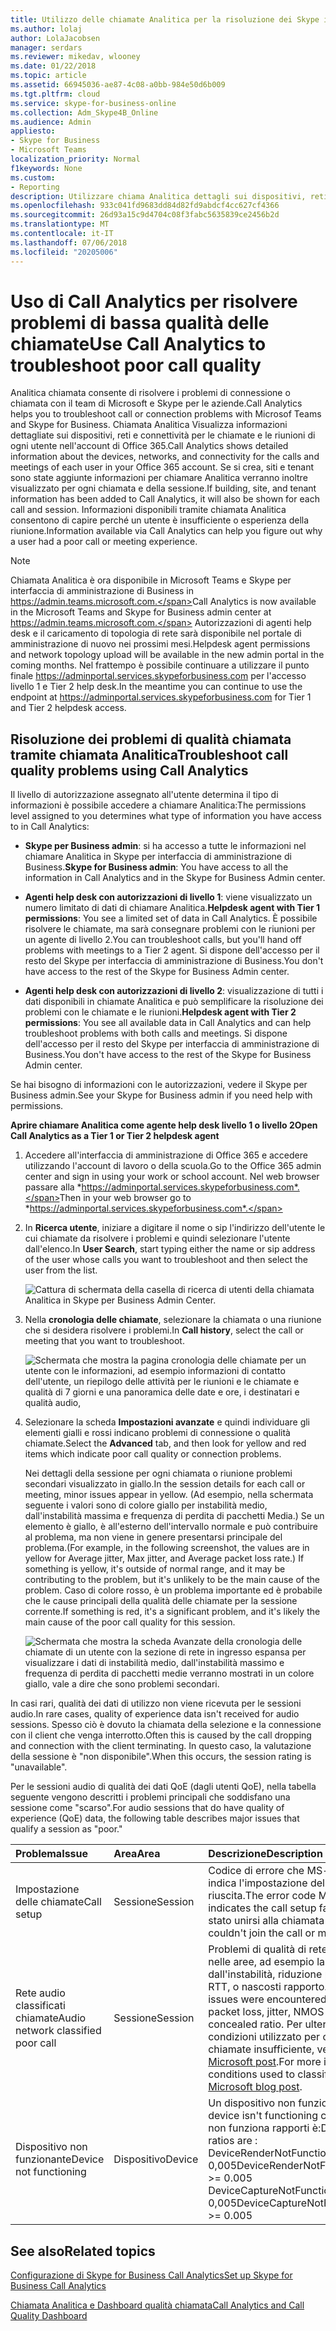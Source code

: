 ```yaml
---
title: Utilizzo delle chiamate Analitica per la risoluzione dei Skype insufficiente per le aziende qualità delle chiamate
ms.author: lolaj
author: LolaJacobsen
manager: serdars
ms.reviewer: mikedav, wlooney
ms.date: 01/22/2018
ms.topic: article
ms.assetid: 66945036-ae87-4c08-a0bb-984e50d6b009
ms.tgt.pltfrm: cloud
ms.service: skype-for-business-online
ms.collection: Adm_Skype4B_Online
ms.audience: Admin
appliesto:
- Skype for Business
- Microsoft Teams
localization_priority: Normal
f1keywords: None
ms.custom:
- Reporting
description: Utilizzare chiama Analitica dettagli sui dispositivi, reti e connettività per la risoluzione dei problemi degli utenti con Skype per chiamate di lavoro e le riunioni.
ms.openlocfilehash: 933c041fd9683dd84d82fd9abdcf4cc627cf4366
ms.sourcegitcommit: 26d93a15c9d4704c08f3fabc5635839ce2456b2d
ms.translationtype: MT
ms.contentlocale: it-IT
ms.lasthandoff: 07/06/2018
ms.locfileid: "20205006"
---
```

# <a name="use-call-analytics-to-troubleshoot-poor-call-quality"></a><span data-ttu-id="3843e-103">Uso di Call Analytics per risolvere problemi di bassa qualità delle chiamate</span><span class="sxs-lookup"><span data-stu-id="3843e-103">Use Call Analytics to troubleshoot poor call quality</span></span>

<span data-ttu-id="3843e-104">Analitica chiamata consente di risolvere i problemi di connessione o chiamata con il team di Microsoft e Skype per le aziende.</span><span class="sxs-lookup"><span data-stu-id="3843e-104">Call Analytics helps you to troubleshoot call or connection problems with Microsof Teams and Skype for Business.</span></span> <span data-ttu-id="3843e-105">Chiamata Analitica Visualizza informazioni dettagliate sui dispositivi, reti e connettività per le chiamate e le riunioni di ogni utente nell'account di Office 365.</span><span class="sxs-lookup"><span data-stu-id="3843e-105">Call Analytics shows detailed information about the devices, networks, and connectivity for the calls and meetings of each user in your Office 365 account.</span></span> <span data-ttu-id="3843e-106">Se si crea, siti e tenant sono state aggiunte informazioni per chiamare Analitica verranno inoltre visualizzato per ogni chiamata e della sessione.</span><span class="sxs-lookup"><span data-stu-id="3843e-106">If building, site, and tenant information has been added to Call Analytics, it will also be shown for each call and session.</span></span> <span data-ttu-id="3843e-107">Informazioni disponibili tramite chiamata Analitica consentono di capire perché un utente è insufficiente o esperienza della riunione.</span><span class="sxs-lookup"><span data-stu-id="3843e-107">Information available via Call Analytics can help you figure out why a user had a poor call or meeting experience.</span></span> 
  
> [!NOTE]
> <span data-ttu-id="3843e-108">Chiamata Analitica è ora disponibile in Microsoft Teams e Skype per interfaccia di amministrazione di Business in https://admin.teams.microsoft.com.</span><span class="sxs-lookup"><span data-stu-id="3843e-108">Call Analytics is now available in the Microsoft Teams and Skype for Business admin center at https://admin.teams.microsoft.com.</span></span>  <span data-ttu-id="3843e-109">Autorizzazioni di agenti help desk e il caricamento di topologia di rete sarà disponibile nel portale di amministrazione di nuovo nei prossimi mesi.</span><span class="sxs-lookup"><span data-stu-id="3843e-109">Helpdesk agent permissions and network topology upload will be available in the new admin portal in the coming months.</span></span>  <span data-ttu-id="3843e-110">Nel frattempo è possibile continuare a utilizzare il punto finale https://adminportal.services.skypeforbusiness.com per l'accesso livello 1 e Tier 2 help desk.</span><span class="sxs-lookup"><span data-stu-id="3843e-110">In the meantime you can continue to use the endpoint at https://adminportal.services.skypeforbusiness.com for Tier 1 and Tier 2 helpdesk access.</span></span>
  
## <a name="troubleshoot-call-quality-problems-using-call-analytics"></a><span data-ttu-id="3843e-111">Risoluzione dei problemi di qualità chiamata tramite chiamata Analitica</span><span class="sxs-lookup"><span data-stu-id="3843e-111">Troubleshoot call quality problems using Call Analytics</span></span>

<span data-ttu-id="3843e-112">Il livello di autorizzazione assegnato all'utente determina il tipo di informazioni è possibile accedere a chiamare Analitica:</span><span class="sxs-lookup"><span data-stu-id="3843e-112">The permissions level assigned to you determines what type of information you have access to in Call Analytics:</span></span>
  
- <span data-ttu-id="3843e-113">**Skype per Business admin**: si ha accesso a tutte le informazioni nel chiamare Analitica in Skype per interfaccia di amministrazione di Business.</span><span class="sxs-lookup"><span data-stu-id="3843e-113">**Skype for Business admin**: You have access to all the information in Call Analytics and in the Skype for Business Admin center.</span></span>
    
- <span data-ttu-id="3843e-114">**Agenti help desk con autorizzazioni di livello 1**: viene visualizzato un numero limitato di dati di chiamare Analitica.</span><span class="sxs-lookup"><span data-stu-id="3843e-114">**Helpdesk agent with Tier 1 permissions**: You see a limited set of data in Call Analytics.</span></span> <span data-ttu-id="3843e-115">È possibile risolvere le chiamate, ma sarà consegnare problemi con le riunioni per un agente di livello 2.</span><span class="sxs-lookup"><span data-stu-id="3843e-115">You can troubleshoot calls, but you'll hand off problems with meetings to a Tier 2 agent.</span></span> <span data-ttu-id="3843e-116">Si dispone dell'accesso per il resto del Skype per interfaccia di amministrazione di Business.</span><span class="sxs-lookup"><span data-stu-id="3843e-116">You don't have access to the rest of the Skype for Business Admin center.</span></span>
    
- <span data-ttu-id="3843e-117">**Agenti help desk con autorizzazioni di livello 2**: visualizzazione di tutti i dati disponibili in chiamate Analitica e può semplificare la risoluzione dei problemi con le chiamate e le riunioni.</span><span class="sxs-lookup"><span data-stu-id="3843e-117">**Helpdesk agent with Tier 2 permissions**: You see all available data in Call Analytics and can help troubleshoot problems with both calls and meetings.</span></span> <span data-ttu-id="3843e-118">Si dispone dell'accesso per il resto del Skype per interfaccia di amministrazione di Business.</span><span class="sxs-lookup"><span data-stu-id="3843e-118">You don't have access to the rest of the Skype for Business Admin center.</span></span>
    
<span data-ttu-id="3843e-119">Se hai bisogno di informazioni con le autorizzazioni, vedere il Skype per Business admin.</span><span class="sxs-lookup"><span data-stu-id="3843e-119">See your Skype for Business admin if you need help with permissions.</span></span>
  
 <span data-ttu-id="3843e-120">**Aprire chiamare Analitica come agente help desk livello 1 o livello 2**</span><span class="sxs-lookup"><span data-stu-id="3843e-120">**Open Call Analytics as a Tier 1 or Tier 2 helpdesk agent**</span></span>
  
1. <span data-ttu-id="3843e-121">Accedere all'interfaccia di amministrazione di Office 365 e accedere utilizzando l'account di lavoro o della scuola.</span><span class="sxs-lookup"><span data-stu-id="3843e-121">Go to the Office 365 admin center and sign in using your work or school account.</span></span> <span data-ttu-id="3843e-122">Nel web browser passare alla *https://adminportal.services.skypeforbusiness.com*.</span><span class="sxs-lookup"><span data-stu-id="3843e-122">Then in your web browser go to *https://adminportal.services.skypeforbusiness.com*.</span></span>
    
2. <span data-ttu-id="3843e-123">In **Ricerca utente**, iniziare a digitare il nome o sip l'indirizzo dell'utente le cui chiamate da risolvere i problemi e quindi selezionare l'utente dall'elenco.</span><span class="sxs-lookup"><span data-stu-id="3843e-123">In **User Search**, start typing either the name or sip address of the user whose calls you want to troubleshoot and then select the user from the list.</span></span>
    
    ![Cattura di schermata della casella di ricerca di utenti della chiamata Analitica in Skype per Business Admin Center.](../images/db52efc5-dac1-4623-ba72-41e42f0a0fb4.png)
  
3. <span data-ttu-id="3843e-125">Nella **cronologia delle chiamate**, selezionare la chiamata o una riunione che si desidera risolvere i problemi.</span><span class="sxs-lookup"><span data-stu-id="3843e-125">In **Call history**, select the call or meeting that you want to troubleshoot.</span></span>
    
    ![Schermata che mostra la pagina cronologia delle chiamate per un utente con le informazioni, ad esempio informazioni di contatto dell'utente, un riepilogo delle attività per le riunioni e le chiamate e qualità di 7 giorni e una panoramica delle date e ore, i destinatari e qualità audio,](../images/aef80e09-3b37-46db-8e7b-8cf71712349b.png)
  
4. <span data-ttu-id="3843e-127">Selezionare la scheda **Impostazioni avanzate** e quindi individuare gli elementi gialli e rossi indicano problemi di connessione o qualità chiamate.</span><span class="sxs-lookup"><span data-stu-id="3843e-127">Select the **Advanced** tab, and then look for yellow and red items which indicate poor call quality or connection problems.</span></span>
    
    <span data-ttu-id="3843e-128">Nei dettagli della sessione per ogni chiamata o riunione problemi secondari visualizzato in giallo.</span><span class="sxs-lookup"><span data-stu-id="3843e-128">In the session details for each call or meeting, minor issues appear in yellow.</span></span> <span data-ttu-id="3843e-129">(Ad esempio, nella schermata seguente i valori sono di colore giallo per instabilità medio, dall'instabilità massima e frequenza di perdita di pacchetti Media.) Se un elemento è giallo, è all'esterno dell'intervallo normale e può contribuire al problema, ma non viene in genere presentarsi principale del problema.</span><span class="sxs-lookup"><span data-stu-id="3843e-129">(For example, in the following screenshot, the values are in yellow for Average jitter, Max jitter, and Average packet loss rate.) If something is yellow, it's outside of normal range, and it may be contributing to the problem, but it's unlikely to be the main cause of the problem.</span></span> <span data-ttu-id="3843e-130">Caso di colore rosso, è un problema importante ed è probabile che le cause principali della qualità delle chiamate per la sessione corrente.</span><span class="sxs-lookup"><span data-stu-id="3843e-130">If something is red, it's a significant problem, and it's likely the main cause of the poor call quality for this session.</span></span> 
    
    ![Schermata che mostra la scheda Avanzate della cronologia delle chiamate di un utente con la sezione di rete in ingresso espansa per visualizzare i dati di instabilità medio, dall'instabilità massimo e frequenza di perdita di pacchetti medie verranno mostrati in un colore giallo, vale a dire che sono problemi secondari.](../images/13f314ce-97cf-4bd0-a147-14b177d07040.png)
  
<span data-ttu-id="3843e-132">In casi rari, qualità dei dati di utilizzo non viene ricevuta per le sessioni audio.</span><span class="sxs-lookup"><span data-stu-id="3843e-132">In rare cases, quality of experience data isn't received for audio sessions.</span></span> <span data-ttu-id="3843e-133">Spesso ciò è dovuto la chiamata della selezione e la connessione con il client che venga interrotto.</span><span class="sxs-lookup"><span data-stu-id="3843e-133">Often this is caused by the call dropping and connection with the client terminating.</span></span> <span data-ttu-id="3843e-134">In questo caso, la valutazione della sessione è "non disponibile".</span><span class="sxs-lookup"><span data-stu-id="3843e-134">When this occurs, the session rating is "unavailable".</span></span>
  
<span data-ttu-id="3843e-135">Per le sessioni audio di qualità dei dati QoE (dagli utenti QoE), nella tabella seguente vengono descritti i problemi principali che soddisfano una sessione come "scarso".</span><span class="sxs-lookup"><span data-stu-id="3843e-135">For audio sessions that do have quality of experience (QoE) data, the following table describes major issues that qualify a session as "poor."</span></span>
  
|<span data-ttu-id="3843e-136">**Problema**</span><span class="sxs-lookup"><span data-stu-id="3843e-136">**Issue**</span></span>|<span data-ttu-id="3843e-137">**Area**</span><span class="sxs-lookup"><span data-stu-id="3843e-137">**Area**</span></span>|<span data-ttu-id="3843e-138">**Descrizione**</span><span class="sxs-lookup"><span data-stu-id="3843e-138">**Description**</span></span>|
|:-----|:-----|:-----|
|<span data-ttu-id="3843e-139">Impostazione delle chiamate</span><span class="sxs-lookup"><span data-stu-id="3843e-139">Call setup</span></span>  <br/> |<span data-ttu-id="3843e-140">Sessione</span><span class="sxs-lookup"><span data-stu-id="3843e-140">Session</span></span>  <br/> |<span data-ttu-id="3843e-141">Codice di errore che MS-diagnostica 20-29 indica l'impostazione della chiamata non è riuscita.</span><span class="sxs-lookup"><span data-stu-id="3843e-141">The error code Ms-diag 20-29 indicates the call setup failed.</span></span> <span data-ttu-id="3843e-142">L'utente non è stato unirsi alla chiamata o riunione.</span><span class="sxs-lookup"><span data-stu-id="3843e-142">The user couldn't join the call or meeting.</span></span>  <br/> |
|<span data-ttu-id="3843e-143">Rete audio classificati chiamate</span><span class="sxs-lookup"><span data-stu-id="3843e-143">Audio network classified poor call</span></span>  <br/> |<span data-ttu-id="3843e-144">Sessione</span><span class="sxs-lookup"><span data-stu-id="3843e-144">Session</span></span>  <br/> |<span data-ttu-id="3843e-145">Problemi di qualità di rete si sono verificati nelle aree, ad esempio la perdita di pacchetti, dall'instabilità, riduzione prestazioni NMOS, RTT, o nascosti rapporto.</span><span class="sxs-lookup"><span data-stu-id="3843e-145">Network quality issues were encountered in areas such as packet loss, jitter, NMOS degradation, RTT, or concealed ratio.</span></span> <span data-ttu-id="3843e-146">Per ulteriori informazioni sulle condizioni utilizzato per classificare le chiamate insufficiente, vedere il [blog di Microsoft post](https://go.microsoft.com/fwlink/p/?linkid=852133).</span><span class="sxs-lookup"><span data-stu-id="3843e-146">For more information about the conditions used to classify poor calls, see this [Microsoft blog post](https://go.microsoft.com/fwlink/p/?linkid=852133).</span></span>  <br/> |
|<span data-ttu-id="3843e-147">Dispositivo non funzionante</span><span class="sxs-lookup"><span data-stu-id="3843e-147">Device not functioning</span></span>  <br/> |<span data-ttu-id="3843e-148">Dispositivo</span><span class="sxs-lookup"><span data-stu-id="3843e-148">Device</span></span>  <br/> | <span data-ttu-id="3843e-149">Un dispositivo non funziona correttamente.</span><span class="sxs-lookup"><span data-stu-id="3843e-149">A device isn't functioning correctly.</span></span> <span data-ttu-id="3843e-150">Dispositivo non funziona rapporti è:</span><span class="sxs-lookup"><span data-stu-id="3843e-150">Device not functioning ratios are :</span></span> <br/>  <span data-ttu-id="3843e-151">DeviceRenderNotFunctioningEventRatio > = 0,005</span><span class="sxs-lookup"><span data-stu-id="3843e-151">DeviceRenderNotFunctioningEventRatio >= 0.005</span></span> <br/>  <span data-ttu-id="3843e-152">DeviceCaptureNotFunctioningEventRatio > = 0,005</span><span class="sxs-lookup"><span data-stu-id="3843e-152">DeviceCaptureNotFunctioningEventRatio >= 0.005</span></span> <br/> |
   
## <a name="related-topics"></a><span data-ttu-id="3843e-153">See also</span><span class="sxs-lookup"><span data-stu-id="3843e-153">Related topics</span></span>
[<span data-ttu-id="3843e-154">Configurazione di Skype for Business Call Analytics</span><span class="sxs-lookup"><span data-stu-id="3843e-154">Set up Skype for Business Call Analytics</span></span>](set-up-call-analytics.md)

[<span data-ttu-id="3843e-155">Chiamata Analitica e Dashboard qualità chiamata</span><span class="sxs-lookup"><span data-stu-id="3843e-155">Call Analytics and Call Quality Dashboard</span></span>](difference-between-call-analytics-and-call-quality-dashboard.md)

  
 
